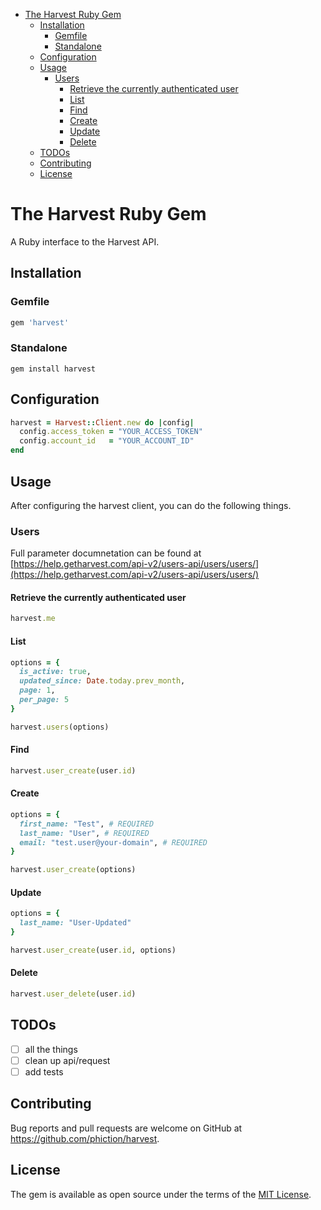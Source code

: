 <!-- START doctoc generated TOC please keep comment here to allow auto update -->
<!-- DON'T EDIT THIS SECTION, INSTEAD RE-RUN doctoc TO UPDATE -->


- [The Harvest Ruby Gem](#the-harvest-ruby-gem)
  - [Installation](#installation)
    - [Gemfile](#gemfile)
    - [Standalone](#standalone)
  - [Configuration](#configuration)
  - [Usage](#usage)
    - [Users](#users)
      - [Retrieve the currently authenticated user](#retrieve-the-currently-authenticated-user)
      - [List](#list)
      - [Find](#find)
      - [Create](#create)
      - [Update](#update)
      - [Delete](#delete)
  - [TODOs](#todos)
  - [Contributing](#contributing)
  - [License](#license)

<!-- END doctoc generated TOC please keep comment here to allow auto update -->

# The Harvest Ruby Gem

A Ruby interface to the Harvest API.

## Installation

### Gemfile

```ruby
gem 'harvest'
```

### Standalone

```
gem install harvest
```

## Configuration

```ruby
harvest = Harvest::Client.new do |config|
  config.access_token = "YOUR_ACCESS_TOKEN"
  config.account_id   = "YOUR_ACCOUNT_ID"
end
```

## Usage

After configuring the harvest client, you can do the following things.

### Users

Full parameter documnetation can be found at [https://help.getharvest.com/api-v2/users-api/users/users/](https://help.getharvest.com/api-v2/users-api/users/users/)

#### Retrieve the currently authenticated user

```ruby
harvest.me

```

#### List

```ruby
options = {
  is_active: true,
  updated_since: Date.today.prev_month,
  page: 1,
  per_page: 5
}

harvest.users(options)

```

#### Find

```ruby
harvest.user_create(user.id)

```

#### Create

```ruby
options = {
  first_name: "Test", # REQUIRED
  last_name: "User", # REQUIRED
  email: "test.user@your-domain", # REQUIRED
}

harvest.user_create(options)

```

#### Update

```ruby
options = {
  last_name: "User-Updated"
}

harvest.user_create(user.id, options)

```

#### Delete

```ruby
harvest.user_delete(user.id)

```

## TODOs

- [ ] all the things
- [ ] clean up api/request
- [ ] add tests

## Contributing

Bug reports and pull requests are welcome on GitHub at https://github.com/phiction/harvest.

## License

The gem is available as open source under the terms of the [MIT License](https://opensource.org/licenses/MIT).
